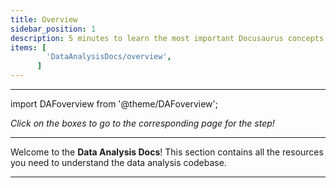 ```yaml
---
title: Overview
sidebar_position: 1
description: 5 minutes to learn the most important Docusaurus concepts.
items: [
        'DataAnalysisDocs/overview',
      ]
---
```

---
import DAFoverview from '@theme/DAFoverview';

*Click on the boxes to go to the corresponding page for the step!*

<DAFoverview />

---

Welcome to the **Data Analysis Docs**! This section contains all the resources you need to understand the data analysis codebase.

---